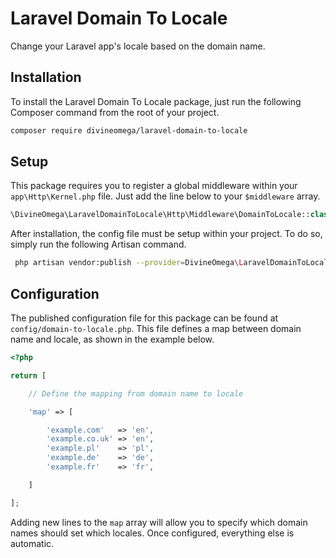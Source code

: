 # Laravel Domain To Locale

Change your Laravel app's locale based on the domain name.

## Installation

To install the Laravel Domain To Locale package, just run
the following Composer command from the root of your
project.

```bash
composer require divineomega/laravel-domain-to-locale
```


## Setup

This package requires you to register a global middleware
within your `app\Http\Kernel.php` file. Just add the
line below to your `$middleware` array.

```php
\DivineOmega\LaravelDomainToLocale\Http\Middleware\DomainToLocale::class,
```

After installation, the config file must be setup within
your project. To do so, simply run the following Artisan
command.

```bash
 php artisan vendor:publish --provider=DivineOmega\LaravelDomainToLocale\ServiceProvider
```


## Configuration

The published configuration file for this package 
can be found at `config/domain-to-locale.php`.
This file defines a map between domain name and locale,
as shown in the example below.

```php
<?php

return [

    // Define the mapping from domain name to locale

    'map' => [

        'example.com'   => 'en',
        'example.co.uk' => 'en',
        'example.pl'    => 'pl',
        'example.de'    => 'de',
        'example.fr'    => 'fr',

    ]

];
```

Adding new lines to the `map` array will allow you to
specify which domain names should set which locales.
Once configured, everything else is automatic.